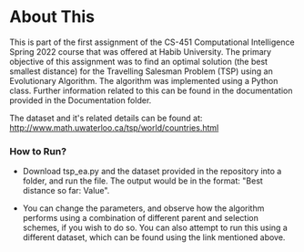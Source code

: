 # About This
This is part of the first assignment of the CS-451 Computational Intelligence Spring 2022 course that was offered at Habib University. The primary objective of this assignment was to find an optimal solution (the best smallest distance) for the Travelling Salesman Problem (TSP) using an Evolutionary Algorithm. The algorithm was implemented using a Python class. Further information related to this can be found in the documentation provided in the Documentation folder. 

The dataset and it's related details can be found at: http://www.math.uwaterloo.ca/tsp/world/countries.html

<h3>How to Run?</h3>

  - Download tsp_ea.py and the dataset provided in the repository into a folder, and run the file. The output would be in the format: "Best distance so far: Value". 

  - You can change the parameters, and observe how the algorithm performs using a combination of different parent and selection schemes, if you wish to do so. You can also attempt to run this using a different dataset, which can be found using the link mentioned above. 
  
  
  
